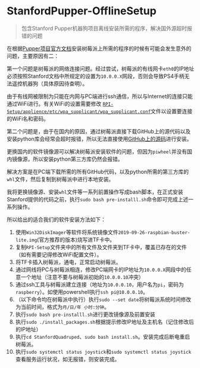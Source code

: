 # StanfordPupper-OfflineSetup
> 包含Stanford Pupper机器狗项目离线安装所需的程序，解决国外源超时报错的问题

在根据[Pupper项目官方文档](https://pupper.readthedocs.io/en/latest/guide/software_installation.html)安装树莓派上所需的程序的时候有可能会发生意外的问题，主要原因有二：

第一个问题是树莓派的网络连接问题。经过尝试，树莓派的有线网卡`eth0`的IP地址必须按照Stanford文档中所规定的设置为`10.0.0.X`网段，否则会导致PS4手柄无法遥控机器狗（具体原因待查明）。

由于有线网被限制为只能在内网与PC端进行ssh通信，所以与Internet的连接只能通过WiFi进行。有关WiFi的设置需要修改 [`RPI-Setup/applience/etc/wpa_supplicant/wpa_supplicant.conf`](https://github.com/littlePING-221/StanfordPupper-OfflineSetup/blob/master/RPI-Setup/appliance/etc/wpa_supplicant/wpa_supplicant.conf)文件以设置要连接的WiFi名和密码。

第二个问题是，由于在国内的原因，通过树莓派直接下载GitHub上的源代码以及安装python库会经常会超时报错，所以无法直接使用[GitHub上的源码](https://github.com/stanfordroboticsclub/StanfordQuadruped)进行安装。

更换国内的软件镜像源可以解决树莓派安装软件的问题，但因为`piwheel`并没有国内镜像源，所以安装python第三方库仍然会报错。

解决方案是在PC端下载所需的所有GitHub代码，以及python所需的第三方库的`whl`文件，然后复制到树莓派中进行本地安装。

我将更换镜像源、安装`whl`文件等一系列前置操作写成bash脚本，在正式安装Stanford提供的代码之前，执行`sudo bash pre-installl.sh`命令即可完成上述一系列操作。

所以给出的适合我们的软件安装方法如下：
1. 使用`Win32DiskImager`等软件将系统镜像文件`2019-09-26-raspbian-buster-lite.img`(官方推荐的版本)烧写进TF卡中。
2. 复制`RPI-Setup`文件夹中的所有文件及文件夹到TF卡中，覆盖已存在的文件（如有需要记得修改WiFi配置文件）。
3. 将TF卡插入树莓派，通电，正常启动树莓派。
4. 通过网线将PC与树莓派相连，修改PC端网卡的IP地址为`10.0.0.X`网段中的任意一个地址（注意不要与树莓派初始的`10.0.0.10`冲突）
5. 通过ssh工具与树莓派建立连接（地址为`10.0.0.10`，用户名为`pi`，密码为`raspberry`）。如使用powershell执行`ssh pi@10.0.0.10`。
6. （以下命令均在树莓派中执行）执行`sudo --set date`将树莓派系统时间修改为当前时间，格式为`月/日/年 小时:分钟`。
7. 执行`sudo bash pre-installl.sh`进行更改镜像源及前置安装
8. 执行`sudo ./install_packages.sh`根据提示修改IP地址及主机名（记住修改后的IP地址）
9. 执行`cd StanfordQuadruped`、`sudo bash install.sh`。安装完成后断电重启树莓派。
10. 执行`sudo systemctl status joystick`和`sudo systemctl status joystick`查看服务运行状况，如无报错，则安装完成。 
